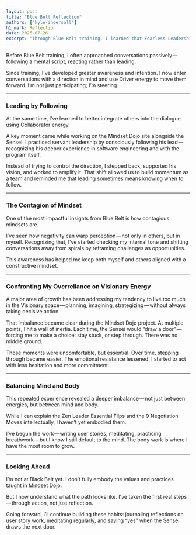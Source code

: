 ```yaml
---
layout: post
title: "Blue Belt Reflection"
authors: ["kyle-ingersoll"]
h1_mark: Reflection
date: 2025-07-26
excerpt: "Through Blue Belt training, I learned that Fearless Leadership begins not with control, but with the awareness to lead, follow, and act through balance."
---
```


Before Blue Belt training, I often approached conversations passively — following a mental script, reacting rather than leading.

Since training, I’ve developed greater awareness and intention. I now enter conversations with a direction in mind and use Driver energy to move them forward. I’m not just participating; I’m steering.

---

### Leading by Following

At the same time, I’ve learned to better integrate others into the dialogue using Collaborator energy.

A key moment came while working on the Mindset Dojo site alongside the Sensei. I practiced servant leadership by consciously following his lead — recognizing his deeper experience in software engineering and with the program itself.

Instead of trying to control the direction, I stepped back, supported his vision, and worked to amplify it. That shift allowed us to build momentum as a team and reminded me that leading sometimes means knowing when to follow.

---

### The Contagion of Mindset

One of the most impactful insights from Blue Belt is how contagious mindsets are.

I’ve seen how negativity can warp perception — not only in others, but in myself. Recognizing that, I’ve started checking my internal tone and shifting conversations away from spirals by reframing challenges as opportunities.

This awareness has helped me keep both myself and others aligned with a constructive mindset.

---

### Confronting My Overreliance on Visionary Energy

A major area of growth has been addressing my tendency to live too much in the Visionary space — planning, imagining, strategizing — without always taking decisive action.

That imbalance became clear during the Mindset Dojo project. At multiple points, I hit a wall of inertia. Each time, the Sensei would “draw a door” — forcing me to make a choice: stay stuck, or step through. There was no middle ground.

Those moments were uncomfortable, but essential. Over time, stepping through became easier. The emotional resistance lessened. I started to act with less hesitation and more commitment.

---

### Balancing Mind and Body

This repeated experience revealed a deeper imbalance — not just between energies, but between mind and body.

While I can explain the Zen Leader Essential Flips and the 9 Negotiation Moves intellectually, I haven’t yet embodied them.

I’ve begun the work — writing user stories, meditating, practicing breathwork — but I know I still default to the mind. The body work is where I have the most room to grow.

---

### Looking Ahead

I’m not at Black Belt yet. I don’t fully embody the values and practices taught in Mindset Dojo.

But I now understand what the path looks like. I’ve taken the first real steps — through action, not just reflection.

Going forward, I’ll continue building these habits: journaling reflections on user story work, meditating regularly, and saying “yes” when the Sensei draws the next door.
